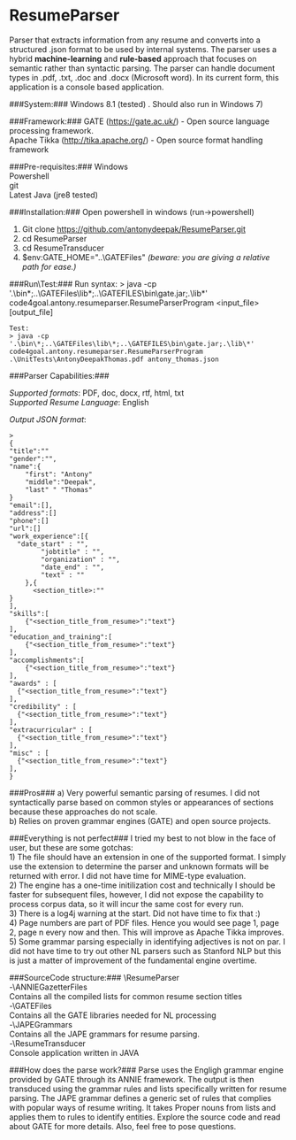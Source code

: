 # ResumeParser
Parser that extracts information from any resume and converts into a structured .json format to be used by internal systems. The parser uses a hybrid **machine-learning** and **rule-based** approach that focuses on semantic rather than syntactic parsing. The parser can handle document types in .pdf, .txt, .doc and .docx (Microsoft word). In its current form, this application is a console based application.

###System:###
Windows 8.1 (tested) . Should also run in Windows 7)

###Framework:###
GATE (https://gate.ac.uk/) - Open source language processing framework.<br/>
Apache Tikka (http://tika.apache.org/) - Open source format handling framework<br/>

###Pre-requisites:###
Windows<br/>
Powershell<br/>
git<br/>
Latest Java (jre8 tested)<br/>


###Installation:###
Open powershell in windows (run->powershell) <br />
1) Git clone https://github.com/antonydeepak/ResumeParser.git <br />
2) cd ResumeParser <br />
3) cd ResumeTransducer <br />
4) $env:GATE_HOME="..\GATEFiles"  *(beware: you are giving a relative path for ease.)*<br />

###Run\Test:###
	Run syntax:
	> java -cp '.\bin\*;..\GATEFiles\lib\*;..\GATEFILES\bin\gate.jar;.\lib\*' code4goal.antony.resumeparser.ResumeParserProgram <input_file> [output_file]
	
	Test:
	> java -cp '.\bin\*;..\GATEFiles\lib\*;..\GATEFILES\bin\gate.jar;.\lib\*' code4goal.antony.resumeparser.ResumeParserProgram .\UnitTests\AntonyDeepakThomas.pdf antony_thomas.json

###Parser Capabilities:###

  *Supported formats*: PDF, doc, docx, rtf, html, txt<br />
   *Supported Resume Language*: English<br />

   *Output JSON format*:
  
	>	
	{
  	"title":""
  	"gender":"",
  	"name":{
  		"first": "Antony"
  		"middle":"Deepak",
  		"last" " "Thomas"
  	}
  	"email":[],
  	"address":[]
  	"phone":[]
  	"url":[]
  	"work_experience":[{
  	  "date_start" : "",
			"jobtitle" : "",
			"organization" : "",
			"date_end" : "",
			"text" : ""
		},{
		  <section_title>:""
  	}
  	],
  	"skills":[
  		{"<section_title_from_resume>":"text"}
  	],
  	"education_and_training":[
  		{"<section_title_from_resume>":"text"}
  	],
  	"accomplishments":[
  		{"<section_title_from_resume>":"text"}
  	],
  	"awards" : [
  	  {"<section_title_from_resume>":"text"}
  	],
  	"credibility" : [
  	  {"<section_title_from_resume>":"text"}
  	],
  	"extracurricular" : [
  	  {"<section_title_from_resume>":"text"}
  	],
  	"misc" : [
  	  {"<section_title_from_resume>":"text"}
  	],
  	}
  	
###Pros###
a) Very powerful semantic parsing of resumes. I did not syntactically parse based on common styles or appearances of sections because these approaches do not scale.</br>
b) Relies on proven grammar engines (GATE) and open source projects.<br/>
		
###Everything is not perfect###
I tried my best to not blow in the face of user, but these are some gotchas:<br/>
	1) The file should have an extension in one of the supported format. I simply use the extension to determine the parser and unknown formats will be returned with error. I did not have time for MIME-type evaluation.<br/>
	2) The engine has a one-time initilization cost and technically I should be faster for subsequent files, however, I did not expose the capability to process corpus data, so it will incur the same cost for every run. <br/>
	3) There is a log4j warning at the start. Did not have time to fix that :)<br/>
	4) Page numbers are part of PDF files. Hence you would see page 1, page 2, page n every now and then. This will improve as Apache Tikka improves.<br/>
	5) Some grammar parsing especially in identifying adjectives is not on par. I did not have time to try out other NL parsers such as Stanford NLP but this is just a matter of improvement of the fundamental engine overtime.<br/>

###SourceCode structure:###
\ResumeParser<br/>
	-\ANNIEGazetterFiles<br/>
		Contains all the compiled lists for common resume section titles<br/>
	-\GATEFiles<br/>
		Contains all the GATE libraries needed for NL processing<br/>
	-\JAPEGrammars<br/>
		Contains all the JAPE grammars for resume parsing.<br/>
	-\ResumeTransducer<br/>
		Console application written in JAVA	<br/>
		
###How does the parse work?###
Parse uses the Engligh grammar engine provided by GATE through its ANNIE framework. The output is then transduced using the grammar rules and lists specifically written for resume parsing. The JAPE grammar defines a generic set of rules that complies with popular ways of resume writing. It takes Proper nouns from lists and applies them to rules to identify entities. Explore the source code and read about GATE for more details. Also, feel free to pose questions.
